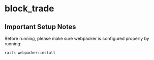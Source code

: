 # block_trade

## Important Setup Notes

Before running, please make sure webpacker is configured properly by running:

```
rails webpacker:install
```